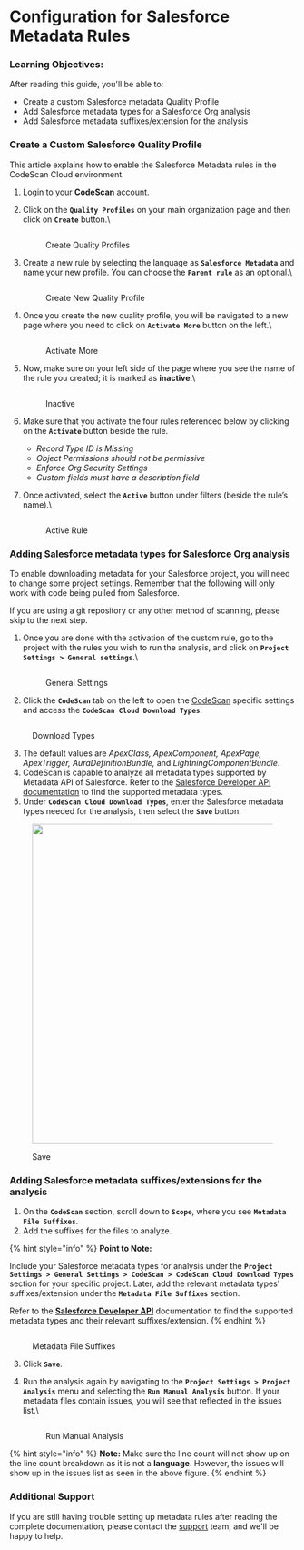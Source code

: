 # Configuration for Salesforce Metadata Rules

### Learning Objectives: <a href="#learning-objectives" id="learning-objectives"></a>

After reading this guide, you'll be able to:

* Create a custom Salesforce metadata Quality Profile
* Add Salesforce metadata types for a Salesforce Org analysis
* Add Salesforce metadata suffixes/extension for the analysis

### Create a Custom Salesforce Quality Profile <a href="#create-a-custom-salesforce-metadata-rule" id="create-a-custom-salesforce-metadata-rule"></a>

This article explains how to enable the Salesforce Metadata rules in the CodeScan Cloud environment.

1. Login to your **CodeScan** account.
2.  Click on the **`Quality Profiles`** on your main organization page and then click on **`Create`** button.\


    <figure><img src="../../../.gitbook/assets/image (2) (1) (1) (1).png" alt=""><figcaption><p>Create Quality Profiles</p></figcaption></figure>
3.  Create a new rule by selecting the language as **`Salesforce Metadata`** and name your new profile. You can choose the **`Parent rule`** as an optional.\


    <figure><img src="../../../.gitbook/assets/image (1) (1) (1) (1) (3) (1).png" alt=""><figcaption><p>Create New Quality Profile</p></figcaption></figure>
4.  Once you create the new quality profile, you will be navigated to a new page where you need to click on **`Activate More`** button on the left.\


    <figure><img src="../../../.gitbook/assets/image (2) (1) (1) (1) (3).png" alt=""><figcaption><p>Activate More</p></figcaption></figure>
5.  Now, make sure on your left side of the page where you see the name of the rule you created; it is marked as **inactive**.\


    <figure><img src="../../../.gitbook/assets/image (3) (1) (1) (3) (1).png" alt=""><figcaption><p>Inactive</p></figcaption></figure>
6. Make sure that you activate the four rules referenced below by clicking on the **`Activate`** button beside the rule.
   * _Record Type ID is Missing_
   * _Object Permissions should not be permissive_
   * _Enforce Org Security Settings_
   * _Custom fields must have a description field_
7.  Once activated, select the **`Active`** button under filters (beside the rule’s name).\


    <figure><img src="../../../.gitbook/assets/image (4) (1) (3).png" alt=""><figcaption><p>Active Rule</p></figcaption></figure>

### Adding Salesforce metadata types for Salesforce Org analysis <a href="#adding-salesforce-metadata-types-for-the-analysis" id="adding-salesforce-metadata-types-for-the-analysis"></a>

To enable downloading metadata for your Salesforce project, you will need to change some project settings. Remember that the following will only work with code being pulled from Salesforce. &#x20;

If you are using a git repository or any other method of scanning, please skip to the next step.

1.  Once you are done with the activation of the custom rule, go to the project with the rules you wish to run the analysis, and click on **`Project Settings > General settings`**.\


    <figure><img src="../../../.gitbook/assets/image (5) (1).png" alt=""><figcaption><p>General Settings</p></figcaption></figure>
2. Click the **`CodeScan`** tab on the left to open the [CodeScan](https://www.codescan.io/) specific settings and access the **`CodeScan Cloud Download Types`**.

<figure><img src="../../../.gitbook/assets/image (389).png" alt=""><figcaption><p>Download Types</p></figcaption></figure>

3. The default values are _ApexClass, ApexComponent, ApexPage, ApexTrigger, AuraDefinitionBundle,_ and _LightningComponentBundle_.
4. CodeScan is capable to analyze all metadata types supported by Metadata API of Salesforce. Refer to the [Salesforce Developer API documentation](https://developer.salesforce.com/docs/metadata-coverage) to find the supported metadata types.
5. Under **`CodeScan Cloud Download Types`**, enter the Salesforce metadata types needed for the analysis, then select the **`Save`** button.

<figure><img src="../../../.gitbook/assets/image (390).png" alt="" width="563"><figcaption><p>Save</p></figcaption></figure>

### Adding Salesforce metadata suffixes/extensions for the analysis <a href="#adding-salesforce-metadata-suffixesextensions-for-the-analysis" id="adding-salesforce-metadata-suffixesextensions-for-the-analysis"></a>

1. On the **`CodeScan`** section, scroll down to **`Scope`**, where you see **`Metadata File Suffixes`**.
2. Add the suffixes for the files to analyze.

{% hint style="info" %}
**Point to Note:**

Include your Salesforce metadata types for analysis under the **`Project Settings > General Settings > CodeScan > CodeScan Cloud Download Types`** section for your specific project. Later, add the relevant metadata types' suffixes/extension under the **`Metadata File Suffixes`** section.

Refer to the [**Salesforce Developer API**](https://developer.salesforce.com/docs/metadata-coverage) documentation to find the supported metadata types and their relevant suffixes/extension.
{% endhint %}

<figure><img src="../../../.gitbook/assets/image (392).png" alt=""><figcaption><p>Metadata File Suffixes</p></figcaption></figure>

3. Click **`Save`**.
4.  Run the analysis again by navigating to the **`Project Settings > Project Analysis`** menu and selecting the **`Run Manual Analysis`** button. If your metadata files contain issues, you will see that reflected in the issues list.\


    <figure><img src="../../../.gitbook/assets/image (6) (1).png" alt=""><figcaption><p>Run Manual Analysis</p></figcaption></figure>

{% hint style="info" %}
**Note:** Make sure the line count will not show up on the line count breakdown as it is not a **language**. However, the issues will show up in the issues list as seen in the above figure.
{% endhint %}

### Additional Support <a href="#happy-to-help" id="happy-to-help"></a>

If you are still having trouble setting up metadata rules after reading the complete documentation, please contact the [support](https://support@codescan.io/) team, and we'll be happy to help.
